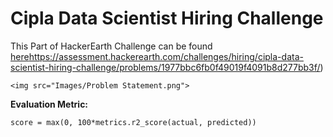 # Cipla Data Scientist Hiring Challenge

This Part of HackerEarth Challenge can be found [here]()https://assessment.hackerearth.com/challenges/hiring/cipla-data-scientist-hiring-challenge/problems/1977bbc6fb0f49019f4091b8d277bb3f/)


`<img src="Images/Problem Statement.png">`


**Evaluation Metric:**

`score = max(0, 100*metrics.r2_score(actual, predicted))`
